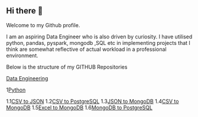 ## Hi there 👋
Welcome to my Github profile.

I am an aspiring Data Engineer who is also driven by curiosity. I have utilised  python, pandas, pyspark, mongodb ,SQL etc in implementing projects that I think are somewhat reflective of actual workload in a professional environment.

Below is the structure of my GITHUB Repositories 

[Data Engineering](https://github.com/PrathameshTanavade/Data-Engineering)

1[Python](https://github.com/PrathameshTanavade/Data-Engineering/tree/main/python)
        
1.1[CSV to JSON](https://github.com/PrathameshTanavade/Data-Engineering/tree/main/python/csv-json)
1.2[CSV to PostgreSQL](https://github.com/PrathameshTanavade/Data-Engineering/tree/main/python/csv%20to%20postgrel)
1.3[JSON to MongoDB](https://github.com/PrathameshTanavade/Data-Engineering/tree/main/python/json%20to%20mongodb)
1.4[CSV to MongoDB](https://github.com/PrathameshTanavade/Data-Engineering/tree/main/python/csv-mongodb)
1.5[Excel to MongoDB](https://github.com/PrathameshTanavade/Data-Engineering/tree/main/python/excel-mongodb)
1.6[MongoDB to PostgreSQL](https://github.com/PrathameshTanavade/Data-Engineering/tree/main/python/mongodb-psql)
    
    





<!--
**PrathameshTanavade/PrathameshTanavade** is a ✨ _special_ ✨ repository because its `README.md` (this file) appears on your GitHub profile.

Here are some ideas to get you started:

- 🔭 I’m currently working on ...
- 🌱 I’m currently learning ...
- 👯 I’m looking to collaborate on ...
- 🤔 I’m looking for help with ...
- 💬 Ask me about ...
- 📫 How to reach me: ...
- 😄 Pronouns: ...
- ⚡ Fun fact: ...
-->

